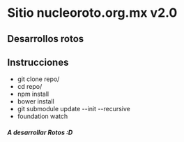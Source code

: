 # Sitio nucleoroto.org.mx v2.0
## Desarrollos rotos

## Instrucciones

- git clone	repo/
- cd	repo/
- npm	install
- bower	install
- git	submodule	update	--init	--recursive
- foundation watch


##### A desarrollar Rotos :D
